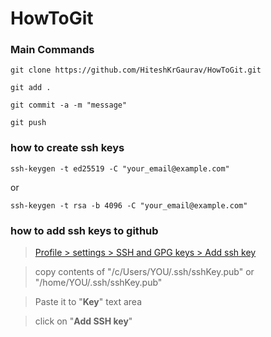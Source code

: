# HowToGit


### Main Commands

```
git clone https://github.com/HiteshKrGaurav/HowToGit.git
```
```
git add .
```
```
git commit -a -m "message"
```
```
git push
```

### how to create ssh keys

    ssh-keygen -t ed25519 -C "your_email@example.com"
    
or
    
    ssh-keygen -t rsa -b 4096 -C "your_email@example.com"


### how to add ssh keys to github

> [Profile > settings > SSH and GPG keys > Add ssh key](https://github.com/settings/ssh/new)

> copy contents of "/c/Users/YOU/.ssh/sshKey.pub" or "/home/YOU/.ssh/sshKey.pub"

> Paste it to "**Key**" text area

> click on "**Add SSH key**"
